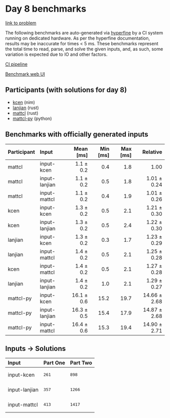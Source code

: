 # Day 8 benchmarks

[link to problem](https://adventofcode.com/2024/day/8)

The following benchmarks are auto-generated via
[hyperfine](https://github.com/sharkdp/hyperfine) by a CI system running on
dedicated hardware. As per the hyperfine documentation, results may be
inaccurate for times < 5 ms. These benchmarks represent the total time to read,
parse, and solve the given inputs, and, as such, some variation is expected due
to IO and other factors.

[CI pipeline](http://ci.papercode.net:8080/teams/main/pipelines/aoc2024)

[Benchmark web UI](https://aoc.ancalagon.black)


## Participants (with solutions for day 8)

- [kcen](https://github.com/kcen/aoc2024) (nim)
- [lanjian](https://github.com/lanjian/aoc-2024) (rust)
- [mattcl](https://github.com/mattcl/aoc2024) (rust)
- [mattcl-py](https://github.com/mattcl/aoc2024-py) (python)


## Benchmarks with officially generated inputs

| Participant | Input | Mean [ms] | Min [ms] | Max [ms] | Relative |
|:---|:---|---:|---:|---:|---:|
| mattcl | input-kcen | 1.1 ± 0.2 | 0.4 | 1.8 | 1.00 |
| mattcl | input-lanjian | 1.1 ± 0.2 | 0.5 | 1.8 | 1.01 ± 0.24 |
| mattcl | input-mattcl | 1.1 ± 0.2 | 0.4 | 1.9 | 1.01 ± 0.26 |
| kcen | input-kcen | 1.3 ± 0.2 | 0.5 | 2.1 | 1.21 ± 0.30 |
| kcen | input-lanjian | 1.3 ± 0.2 | 0.5 | 2.4 | 1.22 ± 0.30 |
| lanjian | input-kcen | 1.3 ± 0.2 | 0.3 | 1.7 | 1.23 ± 0.29 |
| lanjian | input-mattcl | 1.4 ± 0.2 | 0.5 | 2.1 | 1.25 ± 0.28 |
| kcen | input-mattcl | 1.4 ± 0.2 | 0.5 | 2.1 | 1.27 ± 0.28 |
| lanjian | input-lanjian | 1.4 ± 0.2 | 1.0 | 2.1 | 1.29 ± 0.27 |
| mattcl-py | input-kcen | 16.1 ± 0.6 | 15.2 | 19.7 | 14.66 ± 2.68 |
| mattcl-py | input-lanjian | 16.3 ± 0.5 | 15.4 | 17.9 | 14.87 ± 2.68 |
| mattcl-py | input-mattcl | 16.4 ± 0.6 | 15.3 | 19.4 | 14.90 ± 2.71 |


## Inputs -> Solutions

| Input | Part One | Part Two |
|:---|:---|:---|
|input-kcen|<pre>261</pre>|<pre>898</pre>|
|input-lanjian|<pre>357</pre>|<pre>1266</pre>|
|input-mattcl|<pre>413</pre>|<pre>1417</pre>|
